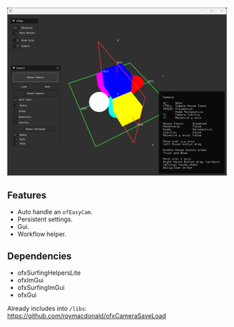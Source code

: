 ![](Example_Cam/Capture.PNG)

## Features
- Auto handle an `ofEasyCam`.
- Persistent settings.
- Gui.
- Workflow helper.

## Dependencies
* ofxSurfingHelpersLite
* ofxImGui
* ofxSurfingImGui
* ofxGui

Already includes into `/libs`:  
https://github.com/roymacdonald/ofxCameraSaveLoad 